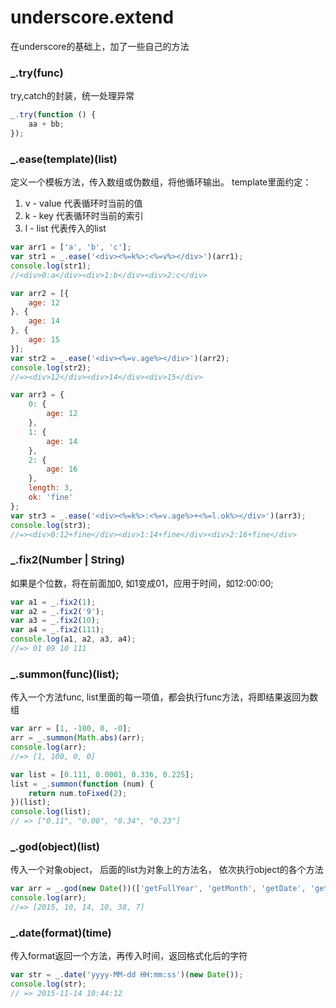 # underscore.extend
在underscore的基础上，加了一些自己的方法

### _.try(func)
try,catch的封装，统一处理异常   
```js
_.try(function () {
    aa + bb;
});
```


### _.ease(template)(list)
定义一个模板方法，传入数组或伪数组，将他循环输出。
template里面约定：   
1. v - value 代表循环时当前的值    
2. k - key 代表循环时当前的索引   
3. l - list 代表传入的list   

```js
var arr1 = ['a', 'b', 'c'];
var str1 = _.ease('<div><%=k%>:<%=v%></div>')(arr1);
console.log(str1);
//<div>0:a</div><div>1:b</div><div>2:c</div>
```

```js
var arr2 = [{
    age: 12
}, {
    age: 14
}, {
    age: 15
}];
var str2 = _.ease('<div><%=v.age%></div>')(arr2);
console.log(str2);
//=><div>12</div><div>14</div><div>15</div>
```

```js
var arr3 = {
    0: {
        age: 12
    },
    1: {
        age: 14
    },
    2: {
        age: 16
    },
    length: 3,
    ok: 'fine'
};
var str3 = _.ease('<div><%=k%>:<%=v.age%>+<%=l.ok%></div>')(arr3);
console.log(str3);
//=><div>0:12+fine</div><div>1:14+fine</div><div>2:16+fine</div>
```

### _.fix2(Number | String)
如果是个位数，将在前面加0, 如1变成01，应用于时间，如12:00:00;
```js
var a1 = _.fix2(1);
var a2 = _.fix2('9');
var a3 = _.fix2(10);
var a4 = _.fix2(111);
console.log(a1, a2, a3, a4);
//=> 01 09 10 111
```

### _.summon(func)(list);
传入一个方法func, list里面的每一项值，都会执行func方法，将即结果返回为数组

```js
var arr = [1, -100, 0, -0];
arr = _.summon(Math.abs)(arr);
console.log(arr);
//=> [1, 100, 0, 0]
```

```js
var list = [0.111, 0.0001, 0.336, 0.225];
list = _.summon(function (num) {
    return num.toFixed(2);
})(list);
console.log(list);
// => ["0.11", "0.00", "0.34", "0.23"]
```

### _.god(object)(list)
传入一个对象object， 后面的list为对象上的方法名， 依次执行object的各个方法
```js
var arr = _.god(new Date())(['getFullYear', 'getMonth', 'getDate', 'getHours', 'getMinutes', 'getSeconds']);
console.log(arr);
//=> [2015, 10, 14, 10, 38, 7]
```


### _.date(format)(time)
传入format返回一个方法，再传入时间，返回格式化后的字符
```js
var str = _.date('yyyy-MM-dd HH:mm:ss')(new Date());
console.log(str);
// => 2015-11-14 10:44:12
```






